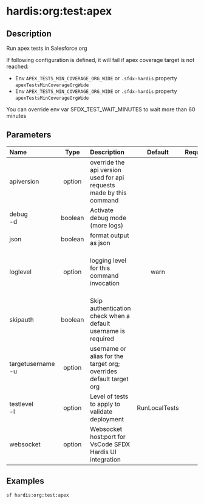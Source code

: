 <!-- This file has been generated with command 'sf hardis:doc:plugin:generate'. Please do not update it manually or it may be overwritten -->
# hardis:org:test:apex

## Description

Run apex tests in Salesforce org

If following configuration is defined, it will fail if apex coverage target is not reached:

- Env `APEX_TESTS_MIN_COVERAGE_ORG_WIDE` or `.sfdx-hardis` property `apexTestsMinCoverageOrgWide`
- Env `APEX_TESTS_MIN_COVERAGE_ORG_WIDE` or `.sfdx-hardis` property `apexTestsMinCoverageOrgWide`

You can override env var SFDX_TEST_WAIT_MINUTES to wait more than 60 minutes


## Parameters

| Name                  |  Type   | Description                                                         |    Default    | Required |                                Options                                 |
|:----------------------|:-------:|:--------------------------------------------------------------------|:-------------:|:--------:|:----------------------------------------------------------------------:|
| apiversion            | option  | override the api version used for api requests made by this command |               |          |                                                                        |
| debug<br/>-d          | boolean | Activate debug mode (more logs)                                     |               |          |                                                                        |
| json                  | boolean | format output as json                                               |               |          |                                                                        |
| loglevel              | option  | logging level for this command invocation                           |     warn      |          |         trace<br/>debug<br/>info<br/>warn<br/>error<br/>fatal          |
| skipauth              | boolean | Skip authentication check when a default username is required       |               |          |                                                                        |
| targetusername<br/>-u | option  | username or alias for the target org; overrides default target org  |               |          |                                                                        |
| testlevel<br/>-l      | option  | Level of tests to apply to validate deployment                      | RunLocalTests |          | NoTestRun<br/>RunSpecifiedTests<br/>RunLocalTests<br/>RunAllTestsInOrg |
| websocket             | option  | Websocket host:port for VsCode SFDX Hardis UI integration           |               |          |                                                                        |

## Examples

```shell
sf hardis:org:test:apex
```


